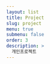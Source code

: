 ```yaml
---
layout: list
title: Project
slug: project
menu: true
submenu: false
order: 3
description: >
  개인프로젝트
---
```

